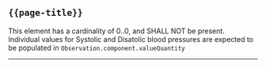## `{{page-title}}`

This element has a cardinality of 0..0, and SHALL NOT be present. Individual values for Systolic and Disatolic blood pressures are expected to be populated in `Observation.component.valueQuantity`

---